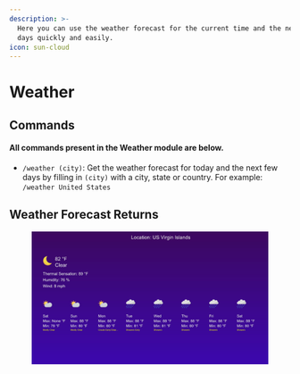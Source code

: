 ```yaml
---
description: >-
  Here you can use the weather forecast for the current time and the next few
  days quickly and easily.
icon: sun-cloud
---
```


# Weather

## Commands

#### All commands present in the Weather module are below.

* `/weather (city)`: Get the weather forecast for today and the next few days by filling in `(city)` with a city, state or country. For example: `/weather United States`



## Weather Forecast Returns

<figure><img src="../../../../.gitbook/assets/image (1).png" alt=""><figcaption></figcaption></figure>
